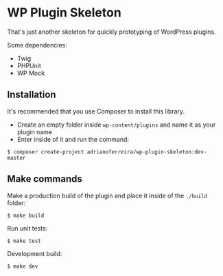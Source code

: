 # WP Plugin Skeleton

That's just another skeleton for quickly prototyping of WordPress plugins.

Some dependencies:

- Twig
- PHPUnit
- WP Mock

## Installation

It's recommended that you use Composer to install this library.

- Create an empty folder inside `wp-content/plugins` and name it as your plugin name
- Enter inside of it and run the command:
```
$ composer create-project adrianoferreira/wp-plugin-skeleton:dev-master
```

## Make commands

Make a production build of the plugin and place it inside of the `./build` folder:
```
$ make build
```

Run unit tests:
```
$ make test
```

Development build:
```
$ make dev
```
